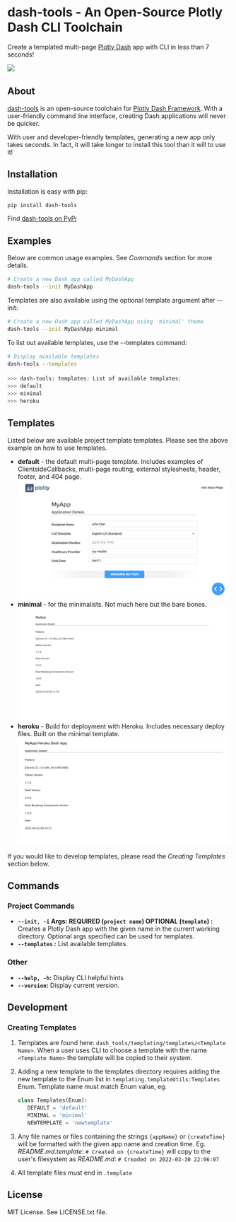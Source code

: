# dash-tools - An Open-Source Plotly Dash CLI Toolchain

Create a templated multi-page [Plotly Dash](https://plotly.com/dash/) app with CLI in less than 7 seconds!

![](docs/intro_gif.gif)

## About

[dash-tools](https://github.com/andrew-hossack/dash-tools) is an open-source toolchain for [Plotly Dash Framework](https://dash.plotly.com/introduction). With a user-friendly command line interface, creating Dash applications will never be quicker.

With user and developer-friendly templates, generating a new app only takes seconds. In fact, it will take longer to install this tool than it will to use it!

## Installation

Installation is easy with pip:

```bash
pip install dash-tools
```

Find [dash-tools on PyPi](https://pypi.org/project/dash-tools/)

## Examples

Below are common usage examples. See _Commands_ section for more details.

```bash
# Create a new Dash app called MyDashApp
dash-tools --init MyDashApp
```

Templates are also available using the optional template argument after --init:

```bash
# Create a new Dash app called MyDashApp using 'minimal' theme
dash-tools --init MyDashApp minimal
```

To list out available templates, use the --templates command:

```bash
# Display available templates
dash-tools --templates

>>> dash-tools: templates: List of available templates:
>>> default
>>> minimal
>>> heroku
```

## Templates

Listed below are available project template templates. Please see the above example on how to use templates.

- **default** - the default multi-page template. Includes examples of ClientsideCallbacks, multi-page routing, external stylesheets, header, footer, and 404 page.
  ![](docs/default_theme.png)
- **minimal** - for the minimalists. Not much here but the bare bones.
  ![](docs/minimal_theme.png)
- **heroku** - Build for deployment with Heroku. Includes necessary deploy files. Built on the minimal template.
  ![](docs/heroku_theme.png)

If you would like to develop templates, please read the _Creating Templates_ section below.

## Commands

### Project Commands

- **`--init, -i` Args: REQUIRED (`project name`) OPTIONAL (`template`) :** Creates a Plotly Dash app with the given name in the current working directory. Optional args specified can be used for templates.
- **`--templates` :** List available templates.

### Other

- **`--help, -h`:** Display CLI helpful hints
- **`--version`:** Display current version.

## Development

### Creating Templates

1. Templates are found here: `dash_tools/templating/templates/<Template Name>`. When a user uses CLI to choose a template with the name `<Template Name>` the template will be copied to their system.
2. Adding a new template to the templates directory requires adding the new template to the Enum list in `templating.templateUtils:Templates` Enum. Template name must match Enum value, eg.

   ```python
   class Templates(Enum):
      DEFAULT = 'default'
      MINIMAL = 'minimal'
      NEWTEMPLATE = 'newtemplate'
   ```

3. Any file names or files containing the strings `{appName}` or `{createTime}` will be formatted with the given app name and creation time. Eg. _README.md.template_: `# Created on {createTime}` will copy to the user's filesystem as _README.md_: `# Creaded on 2022-03-30 22:06:07`
4. All template files must end in `.template`

## License

MIT License. See LICENSE.txt file.
